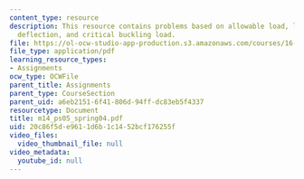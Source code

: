 ```yaml
---
content_type: resource
description: This resource contains problems based on allowable load, lateral central
  deflection, and critical buckling load.
file: https://ol-ocw-studio-app-production.s3.amazonaws.com/courses/16-01-unified-engineering-i-ii-iii-iv-fall-2005-spring-2006/20c86f5de9611d6b1c1452bcf176255f_m14_ps05_spring04.pdf
file_type: application/pdf
learning_resource_types:
- Assignments
ocw_type: OCWFile
parent_title: Assignments
parent_type: CourseSection
parent_uid: a6eb2151-6f41-806d-94ff-dc83eb5f4337
resourcetype: Document
title: m14_ps05_spring04.pdf
uid: 20c86f5d-e961-1d6b-1c14-52bcf176255f
video_files:
  video_thumbnail_file: null
video_metadata:
  youtube_id: null
---
```

